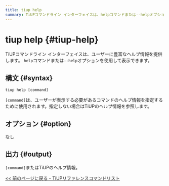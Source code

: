 ```yaml
---
title: tiup help
summary: TiUPコマンドライン インターフェイスは、helpコマンドまたは--helpオプションを使用して、豊富なヘルプ情報を提供します。tiup help [command]を使用して、指定したコマンドのヘルプ情報を表示できます。オプションはありません。出力は[command]またはTiUPのヘルプ情報です。
---
```


# tiup help {#tiup-help}

TiUPコマンドライン インターフェイスは、ユーザーに豊富なヘルプ情報を提供します。 `help`コマンドまたは`--help`オプションを使用して表示できます。

## 構文 {#syntax}

```shell
tiup help [command]
```

`[command]`は、ユーザーが表示する必要があるコマンドのヘルプ情報を指定するために使用されます。指定しない場合はTiUPのヘルプ情報を参照します。

## オプション {#option}

なし

## 出力 {#output}

`[command]`またはTiUPのヘルプ情報。

[&lt;&lt; 前のページに戻る - TiUPリファレンスコマンドリスト](/tiup/tiup-reference.md#command-list)
